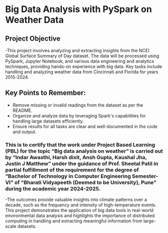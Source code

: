 # Big Data Analysis with PySpark on Weather Data

## Project Objective

-This project involves analyzing and extracting insights from the NCEI Global Surface Summary of Day dataset. The data will be processed using PySpark, Jupyter Notebook, and various data engineering and analytics techniques, providing hands-on experience with big data. Key tasks include handling and analyzing weather data from Cincinnati and Florida for years 2015-2024.
        
## Key Points to Remember:
-   Remove missing or invalid readings from the dataset as per the README.
-   Organize and analyze data by leveraging Spark's capabilities for handling large datasets efficiently.
-   Ensure results for all tasks are clear and well-documented in the code and output.
        
### This is to certify that the work under Project Based Learning (PBL) for the topic “Big data analysis on weather” is carried out by “Indar Awasthi, Harsh dixit, Ansh Gupta, Kaushal Jha, Justin J Matthew” under the guidance of Prof. Sheetal Patil in partial fulfillment of the requirement for the degree of “Bachelor of Technology in Computer Engineering Semester-VI” of “Bharati Vidyapeeth (Deemed to be University), Pune” during the academic year 2024-2025.

-The outcomes provide valuable insights into climate patterns over a decade, such as the frequency and intensity of high-temperature events. This project demonstrates the application of big data tools in real-world environmental data analysis and highlights the importance of distributed computing in handling and extracting meaningful information from large-scale datasets.



